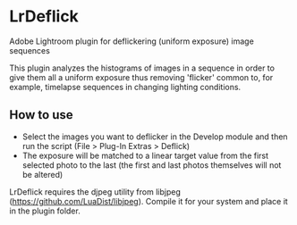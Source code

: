 # LrDeflick
Adobe Lightroom plugin for deflickering (uniform exposure) image sequences

This plugin analyzes the histograms of images in a sequence in order to give them all a uniform exposure thus removing 'flicker' common to, for example, timelapse sequences in changing lighting conditions.

How to use
----------

- Select the images you want to deflicker in the Develop module and then run the script (File > Plug-In Extras > Deflick)
- The exposure will be matched to a linear target value from the first selected photo to the last (the first and last photos themselves will not be altered)

LrDeflick requires the djpeg utility from libjpeg (https://github.com/LuaDist/libjpeg). Compile it for your system and place it in the plugin folder.

